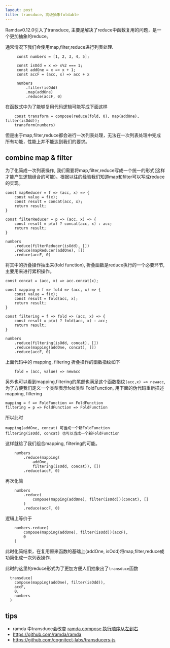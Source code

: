 ```yaml
---
layout: post
title: transduce，高级抽象foldable
---
```



Ramdav0.12.0引入了transduce, 主要是解决了reduce中函数复用的问题，是一个更加抽象的reduce。

通常情况下我们会使用map,filter,reduce进行列表处理.

```(javascript)
     const numbers = [1, 2, 3, 4, 5];

     const isOdd = x => x%2 === 1;
     const addOne = x => x + 1;
     const accF = (acc, x) => acc + x

     numbers
         .filter(isOdd)
         .map(addOne)
         .reduce(accF, 0)
```

在函数式中为了能够复用代码逻辑可能写成下面这样

```(javascript)
    const transform = compose(reduce(fold, 0), map(addOne), filter(isOdd));
    transform(numbers)
```

但是由于map,filter,reduce都会进行一次列表处理，无法在一次列表处理中完成所有功能，性能上并不能达到我们的要求。

## combine map & filter

为了化简成一次列表操作, 我们需要将map,filter,reduce写成一个统一的形式(这样才能产生逻辑组合的可能)。根据以往的经验我们知道map和filter可以写成reduce的实现。

```(javascript)
const mapReducer = f => (acc, x) => {
    const value = f(x);
    const result = concat(acc, x);
    return result;
}

const filterReducer = p => (acc, x) => {
    const result = p(x) ? concat(acc, x) : acc;
    return result;
}

numbers
    .reduce(filterReducer(isOdd), [])
    .reduce(mapReducer(addOne), [])
    .reduce(accF, 0)
```



将其中的折叠操作抽出来(fold function), 折叠函数是reduce执行的一个必要环节, 主要用来进行累积操作。

```(javascript)
const concat = (acc, x) => acc.concat(x);

const mapping = f => fold => (acc, x) => {
    const value = f(x);
    const result = fold(acc, x);
    return result;
}

const filtering = f => fold => (acc, x) => {
    const result = p(x) ? fold(acc, x) : acc;
    return result;
}

numbers
    .reduce(filtering(isOdd, concat), [])
    .reduce(mapping(addOne, concat), [])
    .reduce(accF, 0)
```

上面代码中的 mapping, filtering 折叠操作的函数指纹如下

```
    fold = (acc, value) => newacc
```

另外也可以看到mapping,filtering的尾部也满足这个函数指纹`(acc,x) => newacc`, 为了方便我们定义一个类型表示fold类型 FoldFunction, 用下面的伪代码重新描述mapping, filtering

```
mapping = f => FoldFunction => FoldFunction
filtering = p => FoldFunction => FoldFunction
```

所以此时

```
mapping(addOne, concat) 可当成一个新FoldFunction
filtering(isOdd, concat) 也可以当成一个新FoldFunction
```

这样就给了我们组合mapping, filtering的可能。

```(javascript)
    numbers
        .reduce(mapping(
            addOne,
            filtering(isOdd, concat)), [])
        .reduce(accF, 0)

```

再次化简

```(javascript)
    numbers
        .reduce(
            compose(mapping(addOne), filter(isOdd))(concat), []
        )
        .reduce(accF, 0)
```

逻辑上等价于

```(javascript)
    numbers.reduce(
        compose(mapping(addOne), filter(isOdd))(accF),
        0
    )
```

此时化简结束，在复用原来函数的基础上(addOne, isOdd)将map,filter,reduce成功简化成一次列表操作.

此时的这里的reduce形式为了更加方便人们抽象出了`transduce`函数

```
  transduce(
    compose(mapping(addOne), filter(isOdd)),
    accF,
    0,
    numbers
  )
```


## tips

* ramda 中transduce会改变 [ramda.compose 执行顺序从左到右](http://isaaccambron.com/blog/2014/12/13/transducer-composition.html)
* https://github.com/ramda/ramda
* https://github.com/cognitect-labs/transducers-js
